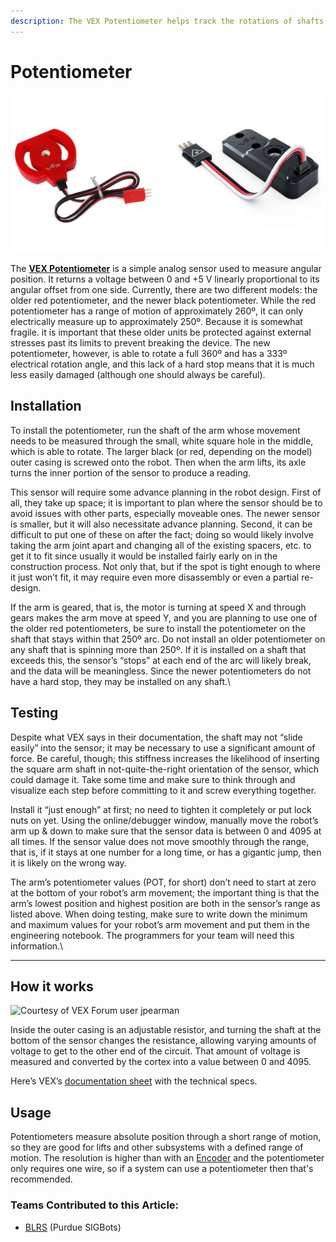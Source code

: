 ```yaml
---
description: The VEX Potentiometer helps track the rotations of shafts
---
```


# Potentiometer

![VEX Potentiometers: Older EDR Model (Left) and Newer V5 Model (Right) (Courtesy of VEX KB)](<../../../.gitbook/assets/image (8) (2) (2).png>)

The [**VEX Potentiometer**](https://www.vexrobotics.com/276-2216.html) is a simple analog sensor used to measure angular position. It returns a voltage between 0 and +5 V linearly proportional to its angular offset from one side. Currently, there are two different models: the older red potentiometer, and the newer black potentiometer. While the red potentiometer has a range of motion of approximately 260º, it can only electrically measure up to approximately 250º. Because it is somewhat fragile. it is important that these older units be protected against external stresses past its limits to prevent breaking the device. The new potentiometer, however, is able to rotate a full 360º and has a 333º electrical rotation angle, and this lack of a hard stop means that it is much less easily damaged (although one should always be careful).

## Installation

To install the potentiometer, run the shaft of the arm whose movement needs to be measured through the small, white square hole in the middle, which is able to rotate. The larger black (or red, depending on the model) outer casing is screwed onto the robot. Then when the arm lifts, its axle turns the inner portion of the sensor to produce a reading.&#x20;

This sensor will require some advance planning in the robot design. First of all, they take up space; it is important to plan where the sensor should be to avoid issues with other parts, especially moveable ones. The newer sensor is smaller, but it will also necessitate advance planning. Second, it can be difficult to put one of these on after the fact; doing so would likely involve taking the arm joint apart and changing all of the existing spacers, etc. to get it to fit since usually it would be installed fairly early on in the construction process. Not only that, but if the spot is tight enough to where it just won’t fit, it may require even more disassembly or even a partial re-design.&#x20;

If the arm is geared, that is, the motor is turning at speed X and through gears makes the arm move at speed Y, and you are planning to use one of the older red potentiometers, be sure to install the potentiometer on the shaft that stays within that 250º arc. Do not install an older potentiometer on any shaft that is spinning more than 250º. If it is installed on a shaft that exceeds this, the sensor’s “stops” at each end of the arc will likely break, and the data will be meaningless. Since the newer potentiometers do not have a hard stop, they may be installed on any shaft.\


## Testing

Despite what VEX says in their documentation, the shaft may not “slide easily” into the sensor; it may be necessary to use a significant amount of force. Be careful, though; this stiffness increases the likelihood of inserting the square arm shaft in not-quite-the-right orientation of the sensor, which could damage it. Take some time and make sure to think through and visualize each step before committing to it and screw everything together.&#x20;

Install it “just enough” at first; no need to tighten it completely or put lock nuts on yet. Using the online/debugger window, manually move the robot’s arm up & down to make sure that the sensor data is between 0 and 4095 at all times. If the sensor value does not move smoothly through the range, that is, if it stays at one number for a long time, or has a gigantic jump, then it is likely on the wrong way.&#x20;

The arm’s potentiometer values (POT, for short) don’t need to start at zero at the bottom of your robot’s arm movement; the important thing is that the arm’s lowest position and highest position are both in the sensor’s range as listed above. When doing testing, make sure to write down the minimum and maximum values for your robot’s arm movement and put them in the engineering notebook. The programmers for your team will need this information.\
****

## How it works

![Courtesy of VEX Forum user jpearman](../../../.gitbook/assets/potentiometer\_int\_old.png)

Inside the outer casing is an adjustable resistor, and turning the shaft at the bottom of the sensor changes the resistance, allowing varying amounts of voltage to get to the other end of the circuit. That amount of voltage is measured and converted by the cortex into a value between 0 and 4095.

Here’s VEX’s [documentation sheet](https://content.vexrobotics.com/docs/instructions/276-2216-inst-0312.pdf) with the technical specs.

## Usage

Potentiometers measure absolute position through a short range of motion, so they are good for lifts and other subsystems with a defined range of motion. The resolution is higher than with an [Encoder](encoder.md) and the potentiometer only requires one wire, so if a system can use a potentiometer then that's recommended.

### Teams Contributed to this Article:

* [BLRS](https://purduesigbots.com) (Purdue SIGBots)

